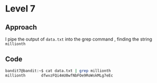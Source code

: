 # Level 7
## Approach
I pipe the output of `data.txt` into the grep command , finding the string `millionth`
## Code
```bash
bandit7@bandit:~$ cat data.txt | grep millionth
millionth       dfwvzFQi4mU0wfNbFOe9RoWskMLg7eEc
```
